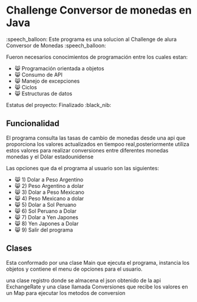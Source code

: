 <h1>Challenge Conversor de monedas en Java</h1>
<p>:speech_balloon: Este programa es una solucion al Challenge de alura Conversor de Monedas :speech_balloon:</p>
<p>Fueron necesarios conocimientos de programación entre los cuales estan: </p>

  - :smile_cat: Programación orientada a objetos
  - :smile_cat: Consumo de API
  - :smile_cat: Manejo de excepciones
  - :smile_cat: Ciclos
  - :smile_cat: Estructuras de datos

<p>Estatus del proyecto: Finalizado :black_nib:</p>

<h2>Funcionalidad</h2>
<p>El programa consulta las tasas de cambio de monedas desde una api que proporciona los valores actualizados en tiempoo real,posteriormente utiliza estos valores para realizar conversiones entre  diferentes monedas monedas y el Dólar estadounidense</p>
<p>Las opciones que da el programa al usuario son las siguientes:</p>

  - :smile_cat: 1) Dolar a Peso Argentino
  - :smile_cat: 2) Peso Argentino a dolar
  - :smile_cat: 3) Dolar a Peso Mexicano
  - :smile_cat: 4) Peso Mexicano a dolar
  - :smile_cat: 5) Dolar a Sol Peruano
  - :smile_cat: 6) Sol Peruano a Dolar
  - :smile_cat: 7) Dolar a Yen Japones
  - :smile_cat: 8) Yen Japones a Dolar
  - :smile_cat: 9) Salir del programa
    
<h2>Clases</h2>
<p>Esta conformado por una clase Main que ejecuta el programa, instancia los objetos y contiene el menu de opciones para el usuario.</p>
<p>una clase registro donde se almacena el json obtenido de la api ExchangeRate y una clase llamada Conversiones que recibe los valores en un Map para ejecutar los metodos de conversion</p>
